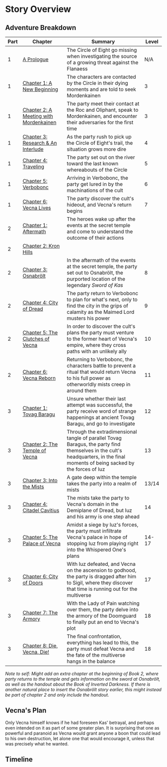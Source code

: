 # Story Overview

## Adventure Breakdown
Part | Chapter | Summary | Level
--- | --- | --- | ---
1 | [A Prologue](vl/0-a-prologue.md) | The Circle of Eight go missing when investigating the source of a growing threat against the Flanaess | N/A
1 | [Chapter 1: A New Beginning](vl/1-a-new-beginning.md) | The characters are contacted by the Circle in their dying moments and are told to seek Mordenkainen | 3
1 | [Chapter 2: A Meeting with Mordenkainen](vl/2-a-meeting-with-mordenkainen.md) | The party meet their contact at the Roc and Oliphant, speak to Mordenkainen, and encounter their adversaries for the first time | 3
1 | [Chapter 3: Research & An Interlude](vl/3-research.md) | As the party rush to pick up the Circle of Eight's trail, the situation grows more dire | 4
1 | [Chapter 4: Traveling](vl/4-traveling.md) | The party set out on the river toward the last known whereabouts of the Circle | 5
1 | [Chapter 5: Verbobonc](vl/5-verbobonc.md) | Arriving in Verbobonc, the party get lured in by the machinations of the cult | 6
1 | [Chapter 6: Vecna Lives](vl/6-vecna-lives.md) | The party discover the cult's hideout, and Vecna's return begins | 7
2 | [Chapter 1: Aftermath](vr/1-aftermath.md) | The heroes wake up after the events at the secret temple and come to understand the outcome of their actions | 
2 | [Chapter 2: Kron Hills](vr/2-kron-hills.md) | 
2 | [Chapter 3: Osnabrölt](vr/3-osnabrolt.md) | In the aftermath of the events at the secret temple, the party set out to Osnabrölt, the purported location of the legendary *Sword of Kas* | 8
2 | [Chapter 4: City of Dread](vr/4-city-of-dread.md) | The party return to Verbobonc to plan for what's next, only to find the city in the grips of calamity as the Maimed Lord musters his power | 9
2 | [Chapter 5: The Clutches of Vecna](vr/5-the-clutches-of-vecna.md) | In order to discover the cult's plans the party must venture to the former heart of Vecna's empire, where they cross paths with an unlikely ally | 10
2 | [Chapter 6: Vecna Reborn](vr/6-vecna-reborn.md) | Returning to Verbobonc, the characters battle to prevent a ritual that would return Vecna to his full power as otherworldly mists creep in around them | 11
3 | [Chapter 1: Tovag Baragu](dvd/1-tovag-baragu.md) | Unsure whether their last attempt was successful, the party receive word of strange happenings at ancient Tovag Baragu, and go to investigate | 12
3 | [Chapter 2: The Temple of Vecna](dvd/2-the-temple-of-vecna.md) | Through the extradimensional tangle of parallel Tovag Baragus, the party find themselves in the cult's headquarters, in the final moments of being sacked by the forces of Iuz | 13
3 | [Chapter 3: Into the Mists](dvd/3-into-the-mists.md) | A gate deep within the temple takes the party into a realm of mists | 13/14
3 | [Chapter 4: Citadel Cavitius](dvd/4-citadel-cavitius.md) | The mists take the party to Vecna's domain in the Demiplane of Dread, but Iuz and his army is one step ahead | 14
3 | [Chapter 5: The Palace of Vecna](dvd/5-the-palace-of-vecna.md) | Amidst a siege by Iuz's forces, the party must infiltrate Vecna's palace in hope of stopping Iuz from playing right into the Whispered One's plans | 14-17
3 | [Chapter 6: City of Doors](dvd/6-city-of-doors.md) | With Iuz defeated, and Vecna on the ascension to godhood, the party is dragged after him to Sigil, where they discover that time is running out for the multiverse | 17
3 | [Chapter 7: The Armory](dvd/7-the-armory.md) | With the Lady of Pain watching over them, the party delve into the armory of the Doomguard to finally put an end to Vecna's plot | 18
3 | [Chapter 8: Die, Vecna, Die!](dvd/8-die-vecna-die.md) | The final confrontation, everything has lead to this, the party must defeat Vecna and the fate of the multiverse hangs in the balance | 18

*Note to self: Might add an extra chapter at the beginning of Book 2, where party returns to the temple and gets information on the sword at Osnabrölt, as well as the handout about the Book of Inverted Darkness. If there is another natural place to insert the Osnabrölt story earlier, this might instead be part of chapter 2 and only include the handout.*


## Vecna's Plan

Only Vecna himself knows if he had foreseen Kas' betrayal, and perhaps even intended on it as part of some greater plan. It is surprising that one as powerful and paranoid as Vecna would grant anyone a boon that could lead to his own destruction, let alone one that would encourage it, unless that was precisely what he wanted. 

## Timeline

